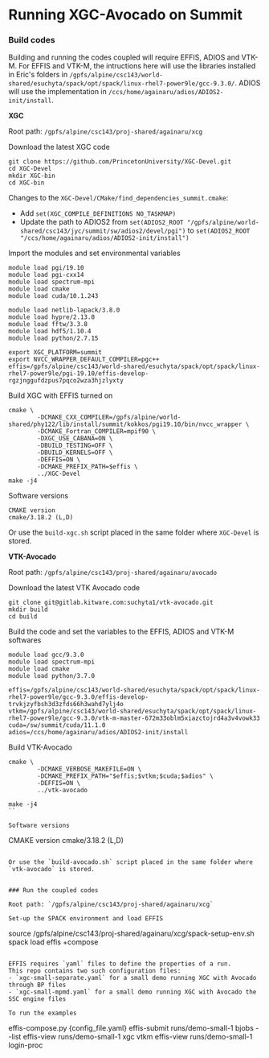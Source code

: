 # Running XGC-Avocado on Summit

### Build codes

Building and running the codes coupled will require EFFIS, ADIOS and VTK-M. 
For EFFIS and VTK-M, the intructions here will use the libraries installed in Eric's folders in `/gpfs/alpine/csc143/world-shared/esuchyta/spack/opt/spack/linux-rhel7-power9le/gcc-9.3.0/`. ADIOS will use the implementation in `/ccs/home/againaru/adios/ADIOS2-init/install`.

**XGC**

Root path: `/gpfs/alpine/csc143/proj-shared/againaru/xcg`

Download the latest XGC code
```
git clone https://github.com/PrincetonUniversity/XGC-Devel.git
cd XGC-Devel
mkdir XGC-bin
cd XGC-bin
```
Changes to the `XGC-Devel/CMake/find_dependencies_summit.cmake`:
- Add `set(XGC_COMPILE_DEFINITIONS NO_TASKMAP)`
- Update the path to ADIOS2 from `set(ADIOS2_ROOT "/gpfs/alpine/world-shared/csc143/jyc/summit/sw/adios2/devel/pgi")`
to `set(ADIOS2_ROOT "/ccs/home/againaru/adios/ADIOS2-init/install")`

Import the modules and set environmental variables
```
module load pgi/19.10
module load pgi-cxx14
module load spectrum-mpi
module load cmake
module load cuda/10.1.243

module load netlib-lapack/3.8.0
module load hypre/2.13.0
module load fftw/3.3.8
module load hdf5/1.10.4
module load python/2.7.15

export XGC_PLATFORM=summit
export NVCC_WRAPPER_DEFAULT_COMPILER=pgc++
effis=/gpfs/alpine/csc143/world-shared/esuchyta/spack/opt/spack/linux-rhel7-power9le/pgi-19.10/effis-develop-rgzjnggufdzpus7pqco2wza3hjzlyxty
```

Build XGC with EFFIS turned on
```
cmake \
        -DCMAKE_CXX_COMPILER=/gpfs/alpine/world-shared/phy122/lib/install/summit/kokkos/pgi19.10/bin/nvcc_wrapper \
        -DCMAKE_Fortran_COMPILER=mpif90 \
        -DXGC_USE_CABANA=ON \
        -DBUILD_TESTING=OFF \
        -DBUILD_KERNELS=OFF \
        -DEFFIS=ON \
        -DCMAKE_PREFIX_PATH=$effis \
        ../XGC-Devel
make -j4
```

Software versions
```
CMAKE version
cmake/3.18.2 (L,D)
```

Or use the `build-xgc.sh` script placed in the same folder where `XGC-Devel` is stored.


**VTK-Avocado**

Root path: `/gpfs/alpine/csc143/proj-shared/againaru/avocado`

Download the latest VTK Avocado code
```
git clone git@gitlab.kitware.com:suchyta1/vtk-avocado.git
mkdir build
cd build
```

Build the code and set the variables to the EFFIS, ADIOS and VTK-M softwares
```
module load gcc/9.3.0
module load spectrum-mpi
module load cmake
module load python/3.7.0

effis=/gpfs/alpine/csc143/world-shared/esuchyta/spack/opt/spack/linux-rhel7-power9le/gcc-9.3.0/effis-develop-trvkjzyfbsh3d3zfds66h3wahd7ylj4o
vtkm=/gpfs/alpine/csc143/world-shared/esuchyta/spack/opt/spack/linux-rhel7-power9le/gcc-9.3.0/vtk-m-master-672m33oblm5xiazctojrd4a3v4vowk33
cuda=/sw/summit/cuda/11.1.0
adios=/ccs/home/againaru/adios/ADIOS2-init/install
```

Build VTK-Avocado
```
cmake \
        -DCMAKE_VERBOSE_MAKEFILE=ON \
        -DCMAKE_PREFIX_PATH="$effis;$vtkm;$cuda;$adios" \
        -DEFFIS=ON \
        ../vtk-avocado

make -j4
``

Software versions
```
CMAKE version
cmake/3.18.2 (L,D)
```

Or use the `build-avocado.sh` script placed in the same folder where `vtk-avocado` is stored.


### Run the coupled codes

Root path: `/gpfs/alpine/csc143/proj-shared/againaru/xcg`

Set-up the SPACK environment and load EFFIS
```
source /gpfs/alpine/csc143/proj-shared/againaru/xcg/spack-setup-env.sh
spack load effis +compose
```

EFFIS requires `yaml` files to define the properties of a run.
This repo contains two such configuration files:
- `xgc-small-separate.yaml` for a small demo running XGC with Avocado through BP files
- `xgc-small-mpmd.yaml` for a small demo running XGC with Avocado the SSC engine files

To run the examples
```
effis-compose.py {config_file.yaml}
effis-submit runs/demo-small-1
bjobs --list
effis-view runs/demo-small-1 xgc vtkm
effis-view runs/demo-small-1 login-proc
```

